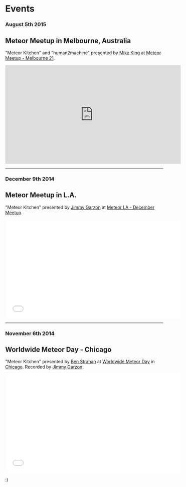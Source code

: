 Events
======

### August 5th 2015

Meteor Meetup in Melbourne, Australia
-------------------------------------

"Meteor Kitchen" and "human2machine" presented by <a href="https://github.com/mikkelking" target="_blank">Mike King</a> at <a href="http://www.meetup.com/Meteor-Melbourne/events/223624467/" target="_blank">Meteor Meetup - Melbourne 21</a>.

<iframe width="560" height="315" src="https://www.youtube.com/embed/4onSUkj4hKc" frameborder="0" allowfullscreen></iframe>

<hr />

### December 9th 2014

Meteor Meetup in L.A.
---------------------

"Meteor Kitchen" presented by <a href="https://github.com/jimbog" target="_blank">Jimmy Garzon</a> at <a href="http://www.meetup.com/Meteor-LA/events/218747434/" target="_blank">Meteor LA - December Meetup</a>.

<iframe width="560" height="315" src="//www.youtube.com/embed/lBXsTvy1ElQ?list=PLJ1TVRVOrm2OryvkF8FU-wUHUs5xjP6Zn" frameborder="0" allowfullscreen></iframe>

<hr />

### November 6th 2014

Worldwide Meteor Day - Chicago
------------------------------

"Meteor Kitchen" presented by <a href="https://github.com/benstr" target="_blank">Ben Strahan</a> at <a href="http://meteorday.com/" target="_blank">Worldwide Meteor Day</a> in <a href="http://www.meetup.com/Meteor-Chicago/events/216180012/" target="_blank">Chicago</a>. Recorded by <a href="https://github.com/jimbog" target="_blank">Jimmy Garzon</a>.

<iframe width="560" height="315" src="//www.youtube.com/embed/0njX2e7GwDs" frameborder="0" allowfullscreen></iframe>

:)